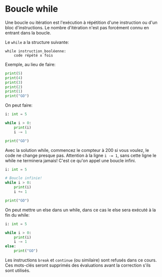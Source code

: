 # Boucle while

Une boucle ou itération est l'exécution à répétition d'une instruction ou d'un bloc d'instructions. Le nombre d'itération n'est pas forcément connu en entrant dans la boucle.

Le `while` a la structure suivante:

```
while instruction_booléenne:
    code répété x fois
```

Exemple, au lieu de faire:

```py
print(5)
print(4)
print(3)
print(2)
print(1)
print("GO")
```

On peut faire:

```py
i: int = 5

while i > 0:
    print(i)
    i -= 1

print("GO") 
```

Avec la solution while, commencez le compteur à 200 si vous voulez, le code ne change presque pas.
Attention à la ligne `i -= 1`, sans cette ligne le while ne terminera jamais! C'est ce qu'on appel une boucle infini.

```py
i: int = 5

# Boucle infinie!
while i > 0:
    print(i)
    i += 1

print("GO") 
```

On peut mettre un else dans un while, dans ce cas le else sera exécuté à la fin du while:

```py
i: int = 5

while i > 0:
    print(i)
    i -= 1
else:
    print("GO") 
```

Les instructions `break` et `continue` (ou similaire) sont refusés dans ce cours.
Ces mots-clés seront supprimés des évaluations avant la correction s'ils sont utilisés.